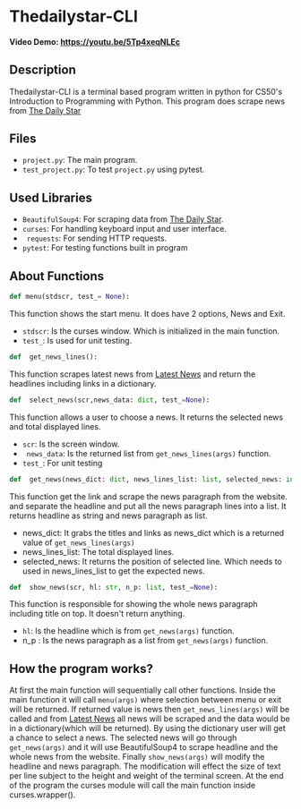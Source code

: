 # Thedailystar-CLI
#### Video Demo: https://youtu.be/5Tp4xeqNLEc

## Description
Thedailystar-CLI is a terminal based program written in python for CS50's Introduction to Programming with Python. This program does scrape news from [The Daily Star](https://www.thedailystar.net/)

## Files
- ```project.py```: The main program.
- ```test_project.py```: To test ```project.py``` using pytest.


## Used Libraries
-  ```BeautifulSoup4```: For scraping data from [The Daily Star](https://www.thedailystar.net/).
-  ```curses```: For handling keyboard input and user interface.
-  ``` requests```: For sending HTTP requests.
-  ```pytest```:  For testing functions built in program
## About Functions
```python
def menu(stdscr, test_= None):
```
This function shows the start menu. It does have 2 options, News and Exit.


- ```stdscr```: Is the curses window. Which is initialized in the main function.
-  ``test_``: Is used for unit testing.

```python
def  get_news_lines():
```
This function scrapes latest news from [Latest News](https://www.thedailystar.net/todays-news) and return the headlines including links in a dictionary.

```python
def  select_news(scr,news_data: dict, test_=None):
```
This function allows a user to choose a news.  It returns the selected news and total displayed lines.

- ```scr```: Is the screen window.
- ``` news_data```:  Is the returned list from ```get_news_lines(args)``` function.
- ```test_```: For unit testing

```python
def  get_news(news_dict: dict, news_lines_list: list, selected_news: int):
```
This function get the link and scrape the news paragraph from the website. and separate the headline and put all the news paragraph lines into a list. It returns headline as string and news paragraph as list.

- news_dict: It grabs the titles and links as news_dict which is a returned value of ```get_news_lines(args)```
- news_lines_list: The total displayed lines.
- selected_news: It returns the position of selected line. Which needs to used in news_lines_list to get the expected news.
```python
def  show_news(scr, hl: str, n_p: list, test_=None):
```
This function is responsible for showing the whole news paragraph including title on top. It doesn't return anything.

- ```hl```: Is the headline which is from ```get_news(args)``` function.
- n_p : Is the news paragraph as a list from ```get_news(args)``` function.

## How the program works?
At first the main function will sequentially call other functions. Inside the main function it will call ```menu(args)``` where selection between menu or exit will be returned. If returned value is news then ```get_news_lines(args)```  will be called and from [Latest News](https://www.thedailystar.net/todays-news) all news will be scraped and the data would be in a dictionary(which will be returned). By using the dictionary user will get a chance to select a news. The selected news will go through ```get_news(args)``` and it will use BeautifulSoup4 to scrape headline and the whole news from the website. Finally ```show_news(args)``` will modify the headline and news paragraph. The modification will effect the size of text per line subject to the height and weight of the terminal screen. At the end of the program the curses module will call the main function inside curses.wrapper().
